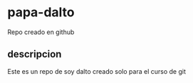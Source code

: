 # papa-dalto
Repo creado en github

## descripcion
Este es un repo de soy dalto creado solo para el curso de git
